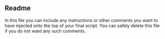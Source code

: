 Readme
------

In this file you can include any instructions or other comments you want to have injected onto the 
top of your final script. You can safely delete this file if you do not want any such comments.

